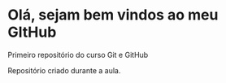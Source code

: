 # Olá, sejam bem vindos ao meu GItHub
 Primeiro repositório do curso Git e GitHub

 Repositório criado durante a aula.
 
